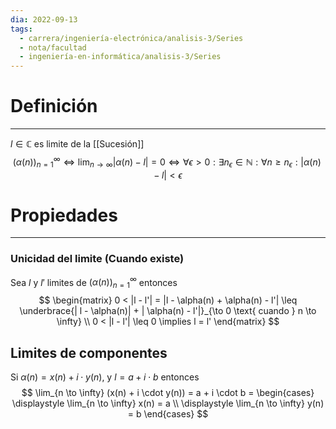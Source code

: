```yaml
---
dia: 2022-09-13
tags:
  - carrera/ingeniería-electrónica/analisis-3/Series
  - nota/facultad
  - ingeniería-en-informática/analisis-3/Series
---
```

# Definición 
---
$l \in \mathbb{C}$ es limite de la [[Sucesión]]  $$(\alpha(n))_{n = 1}^\infty \Leftrightarrow \lim_{n \to \infty} |\alpha(n) - l | = 0 \Leftrightarrow \forall \epsilon > 0 : \exists n_\epsilon \in \mathbb{N} : \forall n \geq n_\epsilon : | \alpha(n) - l | < \epsilon $$ 
# Propiedades
---
### Unicidad del limite (Cuando existe)
Sea $l$ y $l'$ limites de $(\alpha(n))_{n = 1}^\infty$ entonces
$$
\begin{matrix}
	0 < |l - l'| = |l - \alpha(n) + \alpha(n) - l'| \leq \underbrace{| l - \alpha(n)| + | \alpha(n) - l'|}_{\to 0 \text{ cuando } n \to \infty}  \\ 
	0 < |l - l'| \leq 0 \implies l = l'
\end{matrix}
$$

## Limites de componentes
Si $\alpha(n) = x(n) + i \cdot y(n)$, y $l = a + i \cdot b$ entonces
$$ \lim_{n \to \infty} (x(n) + i \cdot y(n)) = a + i \cdot b = 
\begin{cases}
	\displaystyle \lim_{n \to \infty} x(n) = a \\
	\displaystyle \lim_{n \to \infty} y(n) = b 
\end{cases}
$$
